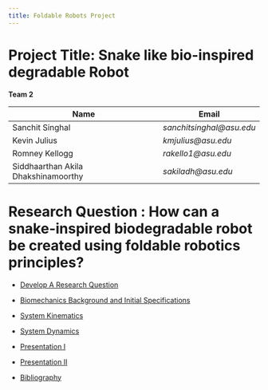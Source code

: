 ```yaml
---
title: Foldable Robots Project
---
```


# Project Title: Snake like bio-inspired degradable Robot

**Team 2**

|    Name                                 |    Email    |
| -----------                             | ----------- |
| Sanchit Singhal                         | _sanchitsinghal@asu.edu_      |
| Kevin Julius                     |_kmjulius@asu.edu_ |
| Romney Kellogg                  |_rakello1@asu.edu_ |
| Siddhaarthan Akila Dhakshinamoorthy     | _sakiladh@asu.edu_  |


# Research Question : How can a snake-inspired biodegradable robot be created using foldable robotics principles?

* [Develop A Research Question](/Develop_A_Research_Question_Team_2.md)

* [Biomechanics Background and Initial Specifications](/Biomechanics_Background_and_Initial_Specifications.md)

* [System Kinematics](/SystemKinematics.md)

* [System Dynamics](/SystemDynamics.md)

* [Presentation I](/presentation1.md)

* [Presentation II](/presentation2.md) 
  
* [Bibliography](/Bibliography.md)
